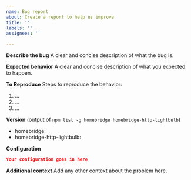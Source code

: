 ```yaml
---
name: Bug report
about: Create a report to help us improve
title: ''
labels: ''
assignees: ''

---
```


**Describe the bug**
A clear and concise description of what the bug is.

**Expected behavior**
A clear and concise description of what you expected to happen.

**To Reproduce**
Steps to reproduce the behavior:
1. ...
2. ...
3. ...

**Version** (output of `npm list -g homebridge homebridge-http-lightbulb`)
 - homebridge: 
 - homebridge-http-lightbulb: 

**Configuration**
```json
Your configuration goes in here
```

**Additional context**
Add any other context about the problem here.
